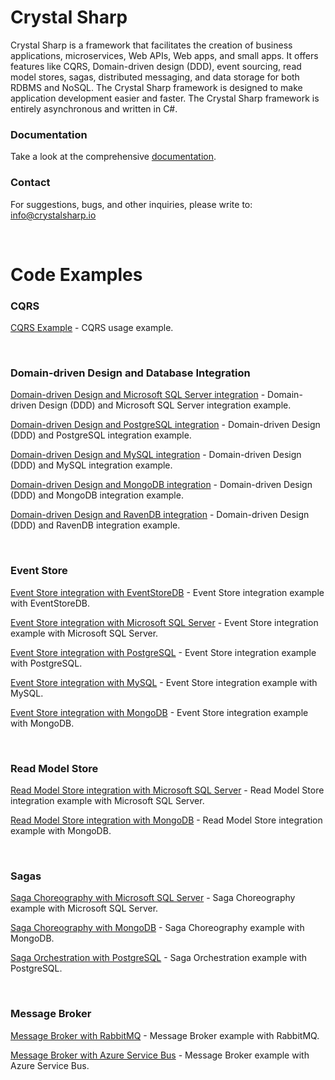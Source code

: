 # Crystal Sharp
Crystal Sharp is a framework that facilitates the creation of business applications, microservices, Web APIs, Web apps, and small apps. It offers features like CQRS, Domain-driven design (DDD), event sourcing, read model stores, sagas, distributed messaging, and data storage for both RDBMS and NoSQL. The Crystal Sharp framework is designed to make application development easier and faster. The Crystal Sharp framework is entirely asynchronous and written in C#.

### Documentation
Take a look at the comprehensive [documentation](https://crystalsharp.docwriter.io).

### Contact
For suggestions, bugs, and other inquiries, please write to: [info@crystalsharp.io](mailto:info@crystalsharp.io)  

&nbsp;
# Code Examples

### CQRS

[CQRS Example](https://github.com/zeeshanmehmood/crystalsharp-cqrs-example) - CQRS usage example.

&nbsp;
### Domain-driven Design and Database Integration

[Domain-driven Design and Microsoft SQL Server integration](https://github.com/zeeshanmehmood/crystalsharp-ddd-sqlserver-integration-example) - Domain-driven Design (DDD) and Microsoft SQL Server integration example.

[Domain-driven Design and PostgreSQL integration](https://github.com/zeeshanmehmood/crystalsharp-ddd-postgresql-integration-example) - Domain-driven Design (DDD) and PostgreSQL integration example.

[Domain-driven Design and MySQL integration](https://github.com/zeeshanmehmood/crystalsharp-ddd-mysql-integration-example) - Domain-driven Design (DDD) and MySQL integration example.

[Domain-driven Design and MongoDB integration](https://github.com/zeeshanmehmood/crystalsharp-ddd-mongodb-integration-example) - Domain-driven Design (DDD) and MongoDB integration example.

[Domain-driven Design and RavenDB integration](https://github.com/zeeshanmehmood/crystalsharp-ddd-ravendb-integration-example) - Domain-driven Design (DDD) and RavenDB integration example.

&nbsp;
### Event Store

[Event Store integration with EventStoreDB](https://github.com/zeeshanmehmood/crystalsharp-eventstoredb-integration-example) - Event Store integration example with EventStoreDB.

[Event Store integration with Microsoft SQL Server](https://github.com/zeeshanmehmood/crystalsharp-eventstore-sqlserver-integration-example) - Event Store integration example with Microsoft SQL Server.

[Event Store integration with PostgreSQL](https://github.com/zeeshanmehmood/crystalsharp-eventstore-postgresql-integration-example) - Event Store integration example with PostgreSQL.

[Event Store integration with MySQL](https://github.com/zeeshanmehmood/crystalsharp-eventstore-mysql-integration-example) - Event Store integration example with MySQL.

[Event Store integration with MongoDB](https://github.com/zeeshanmehmood/crystalsharp-eventstore-mongodb-integration-example) - Event Store integration example with MongoDB.

&nbsp;
### Read Model Store

[Read Model Store integration with Microsoft SQL Server](https://github.com/zeeshanmehmood/crystalsharp-readmodelstore-sqlserver-integration-example) - Read Model Store integration example with Microsoft SQL Server.

[Read Model Store integration with MongoDB](https://github.com/zeeshanmehmood/crystalsharp-readmodelstore-mongodb-integration-example) - Read Model Store integration example with MongoDB.

&nbsp;
### Sagas

[Saga Choreography with Microsoft SQL Server](https://github.com/zeeshanmehmood/crystalsharp-saga-choreography-sqlserver-example) - Saga Choreography example with Microsoft SQL Server.

[Saga Choreography with MongoDB](https://github.com/zeeshanmehmood/crystalsharp-saga-choreography-mongodb-example) - Saga Choreography example with MongoDB.

[Saga Orchestration with PostgreSQL](https://github.com/zeeshanmehmood/crystalsharp-saga-orchestration-postgresql-example) - Saga Orchestration example with PostgreSQL.

&nbsp;
### Message Broker

[Message Broker with RabbitMQ](https://github.com/zeeshanmehmood/crystalsharp-messagebroker-rabbitmq-example) - Message Broker example with RabbitMQ.

[Message Broker with Azure Service Bus](https://github.com/zeeshanmehmood/crystalsharp-messagebroker-azureservicebus-example) - Message Broker example with Azure Service Bus.
